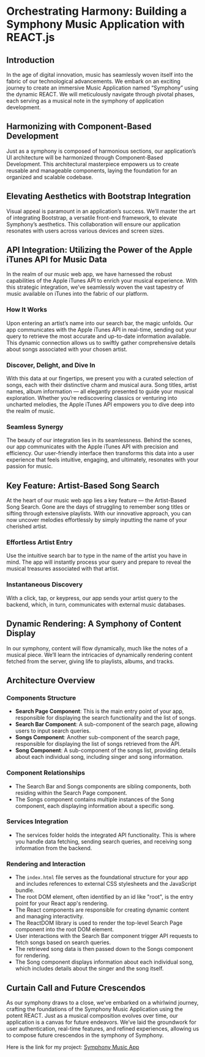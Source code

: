 # Orchestrating Harmony: Building a Symphony Music Application with REACT.js

## Introduction
In the age of digital innovation, music has seamlessly woven itself into the fabric of our technological advancements. We embark on an exciting journey to create an immersive Music Application named “Symphony” using the dynamic REACT. We will meticulously navigate through pivotal phases, each serving as a musical note in the symphony of application development.

## Harmonizing with Component-Based Development
Just as a symphony is composed of harmonious sections, our application’s UI architecture will be harmonized through Component-Based Development. This architectural masterpiece empowers us to create reusable and manageable components, laying the foundation for an organized and scalable codebase.

## Elevating Aesthetics with Bootstrap Integration
Visual appeal is paramount in an application’s success. We’ll master the art of integrating Bootstrap, a versatile front-end framework, to elevate Symphony’s aesthetics. This collaboration will ensure our application resonates with users across various devices and screen sizes.

## API Integration: Utilizing the Power of the Apple iTunes API for Music Data
In the realm of our music web app, we have harnessed the robust capabilities of the Apple iTunes API to enrich your musical experience. With this strategic integration, we’ve seamlessly woven the vast tapestry of music available on iTunes into the fabric of our platform.

### How It Works
Upon entering an artist’s name into our search bar, the magic unfolds. Our app communicates with the Apple iTunes API in real-time, sending out your query to retrieve the most accurate and up-to-date information available. This dynamic connection allows us to swiftly gather comprehensive details about songs associated with your chosen artist.

### Discover, Delight, and Dive In
With this data at our fingertips, we present you with a curated selection of songs, each with their distinctive charm and musical aura. Song titles, artist names, album information — all elegantly presented to guide your musical exploration. Whether you’re rediscovering classics or venturing into uncharted melodies, the Apple iTunes API empowers you to dive deep into the realm of music.

### Seamless Synergy
The beauty of our integration lies in its seamlessness. Behind the scenes, our app communicates with the Apple iTunes API with precision and efficiency. Our user-friendly interface then transforms this data into a user experience that feels intuitive, engaging, and ultimately, resonates with your passion for music.

## Key Feature: Artist-Based Song Search
At the heart of our music web app lies a key feature — the Artist-Based Song Search. Gone are the days of struggling to remember song titles or sifting through extensive playlists. With our innovative approach, you can now uncover melodies effortlessly by simply inputting the name of your cherished artist.

### Effortless Artist Entry
Use the intuitive search bar to type in the name of the artist you have in mind. The app will instantly process your query and prepare to reveal the musical treasures associated with that artist.

### Instantaneous Discovery
With a click, tap, or keypress, our app sends your artist query to the backend, which, in turn, communicates with external music databases.

## Dynamic Rendering: A Symphony of Content Display
In our symphony, content will flow dynamically, much like the notes of a musical piece. We’ll learn the intricacies of dynamically rendering content fetched from the server, giving life to playlists, albums, and tracks.

## Architecture Overview
### Components Structure
- **Search Page Component**: This is the main entry point of your app, responsible for displaying the search functionality and the list of songs.
- **Search Bar Component**: A sub-component of the search page, allowing users to input search queries.
- **Songs Component**: Another sub-component of the search page, responsible for displaying the list of songs retrieved from the API.
- **Song Component**: A sub-component of the songs list, providing details about each individual song, including singer and song information.

### Component Relationships
- The Search Bar and Songs components are sibling components, both residing within the Search Page component.
- The Songs component contains multiple instances of the Song component, each displaying information about a specific song.

### Services Integration
- The services folder holds the integrated API functionality. This is where you handle data fetching, sending search queries, and receiving song information from the backend.

### Rendering and Interaction
- The `index.html` file serves as the foundational structure for your app and includes references to external CSS stylesheets and the JavaScript bundle.
- The root DOM element, often identified by an id like "root", is the entry point for your React app's rendering.
- The React components are responsible for creating dynamic content and managing interactivity.
- The ReactDOM library is used to render the top-level Search Page component into the root DOM element.
- User interactions with the Search Bar component trigger API requests to fetch songs based on search queries.
- The retrieved song data is then passed down to the Songs component for rendering.
- The Song component displays information about each individual song, which includes details about the singer and the song itself.

## Curtain Call and Future Crescendos
As our symphony draws to a close, we’ve embarked on a whirlwind journey, crafting the foundations of the Symphony Music Application using the potent REACT. Just as a musical composition evolves over time, our application is a canvas for future endeavors. We’ve laid the groundwork for user authentication, real-time features, and refined experiences, allowing us to compose future crescendos in the symphony of Symphony.

Here is the link for my project: [Symphony Music App](https://thesymphonymusicapp.netlify.app/)
